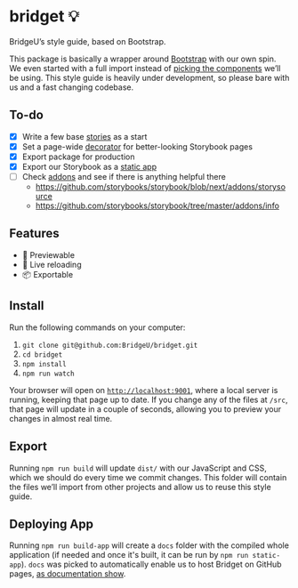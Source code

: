 # bridget 💡
BridgeU’s style guide, based on Bootstrap.

This package is basically a wrapper around [Bootstrap][5] with our own spin.
We even started with a full import instead of [picking the components][6]
we’ll be using. This style guide is heavily under development, so please bare
with us and a fast changing codebase.


## To-do
- [x] Write a few base [stories][1] as a start
- [x] Set a page-wide [decorator][2] for better-looking Storybook pages
- [x] Export package for production
- [x] Export our Storybook as a [static app][0]
- [ ] Check [addons][4] and see if there is anything helpful there
  - https://github.com/storybooks/storybook/blob/next/addons/storysource
  - https://github.com/storybooks/storybook/tree/master/addons/info


## Features
- 📖 Previewable
- 🔁 Live reloading
- 📦 Exportable


## Install
Run the following commands on your computer:

1. `git clone git@github.com:BridgeU/bridget.git`
1. `cd bridget`
1. `npm install`
1. `npm run watch`

Your browser will open on [`http://localhost:9001`][0], where a local server
is running, keeping that page up to date. If you change any of the files at
`/src`, that page will update in a couple of seconds, allowing you to preview
your changes in almost real time.


## Export
Running `npm run build` will update `dist/` with our JavaScript and CSS, which
we should do every time we commit changes. This folder will contain the files
we’ll import from other projects and allow us to reuse this style guide.

## Deploying App
Running `npm run build-app` will create a `docs` folder with the compiled
whole application (if needed and once it's built, it can be run by
`npm run static-app`). `docs` was picked to automatically enable us to
host Bridget on GitHub pages, [as documentation show][7].

[0]: http://localhost:9001
[1]: https://storybook.js.org/basics/writing-stories/
[2]: https://storybook.js.org/basics/writing-stories/#using-decorators
[3]: https://storybook.js.org/basics/exporting-storybook/
[4]: https://storybook.js.org/addons/addon-gallery/
[5]: https://getbootstrap.com/docs/4.3/getting-started/theming/
[6]: https://getbootstrap.com/docs/4.3/getting-started/theming/#importing
[7]: https://help.github.com/en/articles/configuring-a-publishing-source-for-github-pages#publishing-your-github-pages-site-from-a-docs-folder-on-your-master-branch
